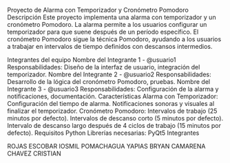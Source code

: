 Proyecto de Alarma con Temporizador y Cronómetro Pomodoro
Descripción
Este proyecto implementa una alarma con temporizador y un cronómetro Pomodoro. La alarma permite a los usuarios configurar un temporizador para que suene después de un período específico. El cronómetro Pomodoro sigue la técnica Pomodoro, ayudando a los usuarios a trabajar en intervalos de tiempo definidos con descansos intermedios.

Integrantes del equipo
Nombre del Integrante 1 - @usuario1
Responsabilidades: Diseño de la interfaz de usuario, integración del temporizador.
Nombre del Integrante 2 - @usuario2
Responsabilidades: Desarrollo de la lógica del cronómetro Pomodoro, pruebas.
Nombre del Integrante 3 - @usuario3
Responsabilidades: Configuración de la alarma y notificaciones, documentación.
Características
Alarma con Temporizador:
Configuración del tiempo de alarma.
Notificaciones sonoras y visuales al finalizar el temporizador.
Cronómetro Pomodoro:
Intervalos de trabajo (25 minutos por defecto).
Intervalos de descanso corto (5 minutos por defecto).
Intervalo de descanso largo después de 4 ciclos de trabajo (15 minutos por defecto).
Requisitos
Python
Librerías necesarias: PyQt5
Integrantes

ROJAS ESCOBAR IOSMIL
POMACHAGUA YAPIAS BRYAN
CAMARENA CHAVEZ CRISTIAN
